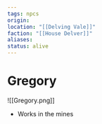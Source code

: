 ```yaml
---
tags: npcs
origin: 
location: "[[Delving Vale]]"
faction: "[[House Delver]]"
aliases: 
status: alive
---
```


# Gregory
![[Gregory.png]]

- Works in the mines